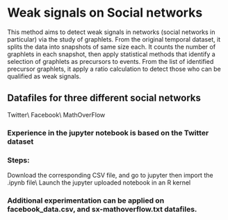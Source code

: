 # Weak signals on Social networks
This method aims to detect weak signals in networks (social networks in particular) via  the study of graphlets.
From the original temporal dataset, it splits the data into snapshots of same size each.
It counts the number of graphlets in each snapshot, then apply statistical methods that identify a selection of graphlets as precursors to events.
From the list of identified precursor graphlets, it apply a ratio calculation to detect those who can be qualified as weak signals.

## Datafiles for three different social networks
Twitter\\
Facebook\\
MathOverFlow

### Experience in the jupyter notebook is based on the Twitter dataset

### Steps:
  Download the corresponding CSV file, and go to jupyter then import the .ipynb file\\
  Launch the jupyter uploaded notebook in an R kernel

### Additional experimentation can be applied on facebook_data.csv, and sx-mathoverflow.txt datafiles.
